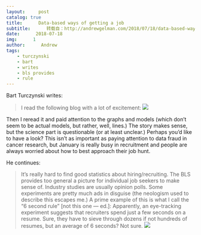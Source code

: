 ```yaml
---
layout:     post
catalog: true
title:      Data-based ways of getting a job
subtitle:      转载自：http://andrewgelman.com/2018/07/18/data-based-ways-getting-job/
date:      2018-07-18
img:      1
author:      Andrew
tags:
    - turczynski
    - bart
    - writes
    - bls provides
    - rule
---
```





Bart Turczynski writes:

> I read the following blog with a lot of excitement:
![](http://andrewgelman.com/wp-content/uploads/2018/01/Screen-Shot-2018-01-18-at-12.24.02-AM-1024x226.png)

Then I reread it and paid attention to the graphs and models (which don’t seem to be actual models, but rather, well, lines.) The story makes sense, but the science part is questionable (or at least unclear.)
Perhaps you’d like to have a look? This isn’t as important as paying attention to data fraud in cancer research, but January is really busy in recruitment and people are always worried about how to best approach their job hunt.

He continues:

> It’s really hard to find good statistics about hiring/recruiting. The BLS provides too general a picture for individual job seekers to make sense of. Industry studies are usually opinion polls. Some experiments are pretty much ads in disguise (the neologism used to describe this escapes me.) A prime example of this is what I call the “6 second rule” [not this one — ed.]:
Apparently, an eye-tracking experiment suggests that recruiters spend just a few seconds on a resume. Sure, they have to sieve through dozens if not hundreds of resumes, but an average of 6 seconds? Not sure.
![](http://andrewgelman.com/wp-content/uploads/2018/01/Screen-Shot-2018-01-18-at-12.27.06-AM-1024x198.png)

